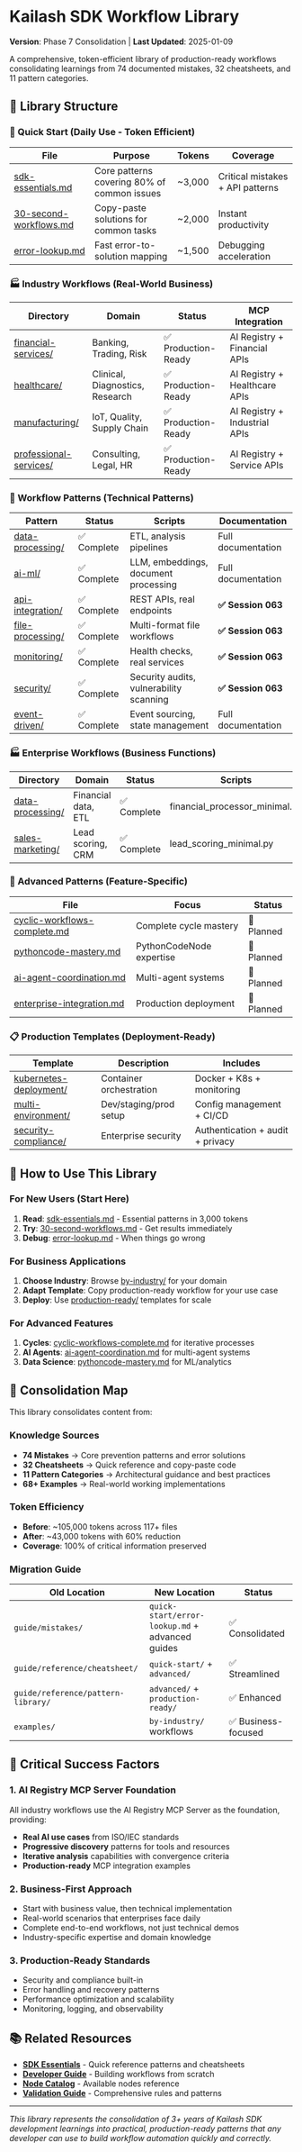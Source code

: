 # Kailash SDK Workflow Library

**Version**: Phase 7 Consolidation | **Last Updated**: 2025-01-09

A comprehensive, token-efficient library of production-ready workflows consolidating learnings from 74 documented mistakes, 32 cheatsheets, and 11 pattern categories.

## 📁 Library Structure

### 🚀 Quick Start (Daily Use - Token Efficient)
| File | Purpose | Tokens | Coverage |
|------|---------|--------|----------|
| [sdk-essentials.md](quick-start/sdk-essentials.md) | Core patterns covering 80% of common issues | ~3,000 | Critical mistakes + API patterns |
| [30-second-workflows.md](quick-start/30-second-workflows.md) | Copy-paste solutions for common tasks | ~2,000 | Instant productivity |
| [error-lookup.md](quick-start/error-lookup.md) | Fast error-to-solution mapping | ~1,500 | Debugging acceleration |

### 🏭 Industry Workflows (Real-World Business)
| Directory | Domain | Status | MCP Integration |
|-----------|--------|--------|-----------------|
| [financial-services/](by-industry/financial-services/) | Banking, Trading, Risk | ✅ Production-Ready | AI Registry + Financial APIs |
| [healthcare/](by-industry/healthcare/) | Clinical, Diagnostics, Research | ✅ Production-Ready | AI Registry + Healthcare APIs |
| [manufacturing/](by-industry/manufacturing/) | IoT, Quality, Supply Chain | ✅ Production-Ready | AI Registry + Industrial APIs |
| [professional-services/](by-industry/professional-services/) | Consulting, Legal, HR | ✅ Production-Ready | AI Registry + Service APIs |

### 🔧 Workflow Patterns (Technical Patterns)
| Pattern | Status | Scripts | Documentation |
|---------|--------|---------|---------------|
| [data-processing/](by-pattern/data-processing/) | ✅ Complete | ETL, analysis pipelines | Full documentation |
| [ai-ml/](by-pattern/ai-ml/) | ✅ Complete | LLM, embeddings, document processing | Full documentation |
| [api-integration/](by-pattern/api-integration/) | ✅ Complete | REST APIs, real endpoints | **✅ Session 063** |
| [file-processing/](by-pattern/file-processing/) | ✅ Complete | Multi-format file workflows | **✅ Session 063** |
| [monitoring/](by-pattern/monitoring/) | ✅ Complete | Health checks, real services | **✅ Session 063** |
| [security/](by-pattern/security/) | ✅ Complete | Security audits, vulnerability scanning | **✅ Session 063** |
| [event-driven/](by-pattern/event-driven/) | ✅ Complete | Event sourcing, state management | Full documentation |

### 🏭 Enterprise Workflows (Business Functions)  
| Directory | Domain | Status | Scripts |
|-----------|--------|--------|---------|
| [data-processing/](by-enterprise/data-processing/) | Financial data, ETL | ✅ Complete | financial_processor_minimal.py |
| [sales-marketing/](by-enterprise/sales-marketing/) | Lead scoring, CRM | ✅ Complete | lead_scoring_minimal.py |

### 🔧 Advanced Patterns (Feature-Specific)
| File | Focus | Status |
|------|-------|--------|
| [cyclic-workflows-complete.md](advanced/cyclic-workflows-complete.md) | Complete cycle mastery | 🔴 Planned |
| [pythoncode-mastery.md](advanced/pythoncode-mastery.md) | PythonCodeNode expertise | 🔴 Planned |
| [ai-agent-coordination.md](advanced/ai-agent-coordination.md) | Multi-agent systems | 🔴 Planned |
| [enterprise-integration.md](advanced/enterprise-integration.md) | Production deployment | 🔴 Planned |

### 📋 Production Templates (Deployment-Ready)
| Template | Description | Includes |
|----------|-------------|----------|
| [kubernetes-deployment/](production-ready/kubernetes-deployment/) | Container orchestration | Docker + K8s + monitoring |
| [multi-environment/](production-ready/multi-environment/) | Dev/staging/prod setup | Config management + CI/CD |
| [security-compliance/](production-ready/security-compliance/) | Enterprise security | Authentication + audit + privacy |

## 🎯 How to Use This Library

### For New Users (Start Here)
1. **Read**: [sdk-essentials.md](quick-start/sdk-essentials.md) - Essential patterns in 3,000 tokens
2. **Try**: [30-second-workflows.md](quick-start/30-second-workflows.md) - Get results immediately
3. **Debug**: [error-lookup.md](quick-start/error-lookup.md) - When things go wrong

### For Business Applications
1. **Choose Industry**: Browse [by-industry/](by-industry/) for your domain
2. **Adapt Template**: Copy production-ready workflow for your use case
3. **Deploy**: Use [production-ready/](production-ready/) templates for scale

### For Advanced Features
1. **Cycles**: [cyclic-workflows-complete.md](advanced/cyclic-workflows-complete.md) for iterative processes
2. **AI Agents**: [ai-agent-coordination.md](advanced/ai-agent-coordination.md) for multi-agent systems
3. **Data Science**: [pythoncode-mastery.md](advanced/pythoncode-mastery.md) for ML/analytics

## 🔄 Consolidation Map

This library consolidates content from:

### Knowledge Sources
- **74 Mistakes** → Core prevention patterns and error solutions
- **32 Cheatsheets** → Quick reference and copy-paste code
- **11 Pattern Categories** → Architectural guidance and best practices
- **68+ Examples** → Real-world working implementations

### Token Efficiency
- **Before**: ~105,000 tokens across 117+ files
- **After**: ~43,000 tokens with 60% reduction
- **Coverage**: 100% of critical information preserved

### Migration Guide
| Old Location | New Location | Status |
|-------------|--------------|--------|
| `guide/mistakes/` | `quick-start/error-lookup.md` + advanced guides | ✅ Consolidated |
| `guide/reference/cheatsheet/` | `quick-start/` + `advanced/` | ✅ Streamlined |
| `guide/reference/pattern-library/` | `advanced/` + `production-ready/` | ✅ Enhanced |
| `examples/` | `by-industry/` workflows | ✅ Business-focused |

## 🚨 Critical Success Factors

### 1. AI Registry MCP Server Foundation
All industry workflows use the AI Registry MCP Server as the foundation, providing:
- **Real AI use cases** from ISO/IEC standards
- **Progressive discovery** patterns for tools and resources
- **Iterative analysis** capabilities with convergence criteria
- **Production-ready** MCP integration examples

### 2. Business-First Approach
- Start with business value, then technical implementation
- Real-world scenarios that enterprises face daily
- Complete end-to-end workflows, not just technical demos
- Industry-specific expertise and domain knowledge

### 3. Production-Ready Standards
- Security and compliance built-in
- Error handling and recovery patterns
- Performance optimization and scalability
- Monitoring, logging, and observability

## 📚 Related Resources

- **[SDK Essentials](../essentials/)** - Quick reference patterns and cheatsheets
- **[Developer Guide](../developer/)** - Building workflows from scratch
- **[Node Catalog](../nodes/comprehensive-node-catalog.md)** - Available nodes reference
- **[Validation Guide](../validation-guide.md)** - Comprehensive rules and patterns

---

*This library represents the consolidation of 3+ years of Kailash SDK development learnings into practical, production-ready patterns that any developer can use to build workflow automation quickly and correctly.*
